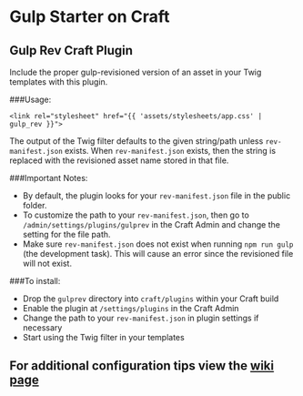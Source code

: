# Gulp Starter on Craft

## Gulp Rev Craft Plugin
Include the proper gulp-revisioned version of an asset in your Twig templates with this plugin.

###Usage:

```twig
<link rel="stylesheet" href="{{ 'assets/stylesheets/app.css' | gulp_rev }}">
```


The output of the Twig filter defaults to the given string/path unless `rev-manifest.json` exists. When `rev-manifest.json` exists, then the string is replaced with the revisioned asset name stored in that file.


###Important Notes:
* By default, the plugin looks for your `rev-manifest.json` file in the public folder.
* To customize the path to your `rev-manifest.json`, then go to `/admin/settings/plugins/gulprev` in the Craft Admin and change the setting for the file path.
* Make sure `rev-manifest.json` does not exist when running `npm run gulp` (the development task). This will cause an error since the revisioned file will not exist.


###To install:
* Drop the `gulprev` directory into `craft/plugins` within your Craft build
* Enable the plugin at `/settings/plugins` in the Craft Admin
* Change the path to your `rev-manifest.json` in plugin settings if necessary
* Start using the Twig filter in your templates

## For additional configuration tips view the [wiki page](https://github.com/vigetlabs/gulp-starter/wiki/Craft-Setup)
